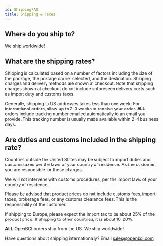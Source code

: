 ```yaml
---
id: ShippingFAQ
title: Shipping & Taxes
---
```


## Where do you ship to?

We ship worldwide!

## What are the shipping rates?

Shipping is calculated based on a number of factors including the size of the package, the postage carrier selected, and the destination. Shipping charges and delivery methods are shown at checkout. Note that shipping charges shown at checkout do not include unforeseen delivery costs such as import duty and customs taxes.

Generally, shipping to US addresses takes less than one week. For international orders, allow up to 2-3 weeks to receive your order. **ALL** orders include tracking number emailed automatically to an email you provide. This tracking number is usually made available within 2-4 business days.

## Are duties and customs included in the shipping rate?

Countries outside the United States may be subject to import duties and customs taxes per the laws of your country of residence. As the customer, you are responsible for these charges.

We will not intervene with customs procedures, per the import laws of your country of residence.

Please be advised that product prices do not include customs fees, import taxes, brokerage fees, or any customs clearance fees. This is the responsibility of the customer.

If shipping to Europe, please expect the import tax to be about 25% of the product price. If shipping to other countries, it is about 10-20%. 

**ALL** OpenBCI orders ship from the US. We ship worldwide!

Have questions about shipping internationally? Email sales@openbci.com
